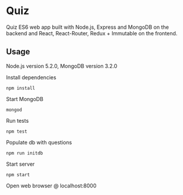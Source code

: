 # Quiz

Quiz ES6 web app built with Node.js, Express and MongoDB on the backend and React, React-Router, Redux + Immutable on the frontend.

## Usage

Node.js version 5.2.0, MongoDB version 3.2.0

Install dependencies

`npm install`

Start MongoDB

`mongod`

Run tests

`npm test`

Populate db with questions

`npm run initdb`

Start server

`npm start`

Open web browser @ localhost:8000
